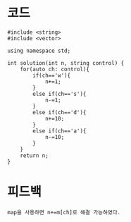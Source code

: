 # 코드

    #include <string>
    #include <vector>

    using namespace std;

    int solution(int n, string control) {    
        for(auto ch: control){
            if(ch=='w'){
                n+=1;
            }
            else if(ch=='s'){
                n-=1;
            }
            else if(ch=='d'){
                n+=10;
            }
            else if(ch=='a'){
                n-=10;
            }
        }
        return n;
    }

# 피드백

    map을 사용하면 n+=m[ch]로 해결 가능하였다.